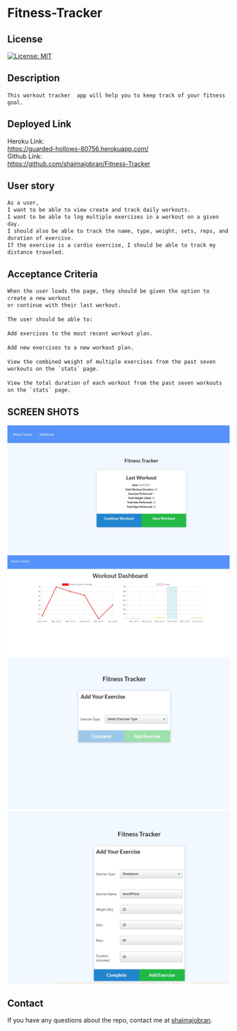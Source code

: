 # Fitness-Tracker
## License
 [![License: MIT](https://img.shields.io/badge/License-MIT-yellow.svg)](https://opensource.org/licenses/MIT)

## Description
```
This workout tracker  app will help you to keep track of your fitness goal.
```
## Deployed Link

Heroku Link: <br  />
https://guarded-hollows-80756.herokuapp.com/ <br  />
Github Link: <br  />
 https://github.com/shaimajobran/Fitness-Tracker<br  />



## User story
```
As a user, 
I want to be able to view create and track daily workouts. 
I want to be able to log multiple exercises in a workout on a given day. 
I should also be able to track the name, type, weight, sets, reps, and duration of exercise. 
If the exercise is a cardio exercise, I should be able to track my distance traveled.
```
## Acceptance Criteria
```
When the user loads the page, they should be given the option to create a new workout 
or continue with their last workout.

The user should be able to:

Add exercises to the most recent workout plan.

Add new exercises to a new workout plan.

View the combined weight of multiple exercises from the past seven workouts on the `stats` page.

View the total duration of each workout from the past seven workouts on the `stats` page.
```
 ## SCREEN SHOTS
![screenshot](public/images/1.jpg)
![screenshot](public/images/2.jpg)
![screenshot](public/images/3.jpg)
![screenshot](public/images/4.jpg)

## Contact
If you have any questions about the repo, contact me at [shaimajobran](shaimajobran22@gmail.com).


